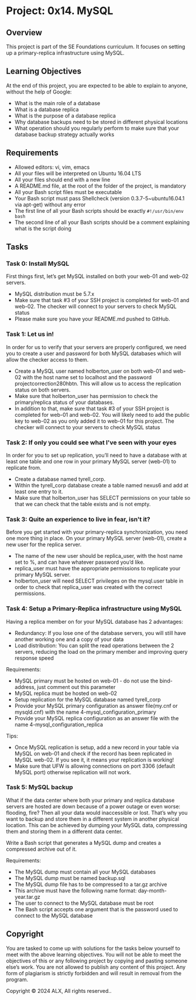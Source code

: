 # Project: 0x14. MySQL

## Overview

This project is part of the SE Foundations curriculum. It focuses on setting up a primary-replica infrastructure using MySQL.

## Learning Objectives

At the end of this project, you are expected to be able to explain to anyone, without the help of Google:

- What is the main role of a database
- What is a database replica
- What is the purpose of a database replica
- Why database backups need to be stored in different physical locations
- What operation should you regularly perform to make sure that your database backup strategy actually works

## Requirements

- Allowed editors: vi, vim, emacs
- All your files will be interpreted on Ubuntu 16.04 LTS
- All your files should end with a new line
- A README.md file, at the root of the folder of the project, is mandatory
- All your Bash script files must be executable
- Your Bash script must pass Shellcheck (version 0.3.7-5~ubuntu16.04.1 via apt-get) without any error
- The first line of all your Bash scripts should be exactly `#!/usr/bin/env bash`
- The second line of all your Bash scripts should be a comment explaining what is the script doing

## Tasks

### Task 0: Install MySQL

First things first, let’s get MySQL installed on both your web-01 and web-02 servers.

- MySQL distribution must be 5.7.x
- Make sure that task #3 of your SSH project is completed for web-01 and web-02. The checker will connect to your servers to check MySQL status
- Please make sure you have your README.md pushed to GitHub.

### Task 1: Let us in!

In order for us to verify that your servers are properly configured, we need you to create a user and password for both MySQL databases which will allow the checker access to them.

- Create a MySQL user named holberton_user on both web-01 and web-02 with the host name set to localhost and the password projectcorrection280hbtn. This will allow us to access the replication status on both servers.
- Make sure that holberton_user has permission to check the primary/replica status of your databases.
- In addition to that, make sure that task #3 of your SSH project is completed for web-01 and web-02. You will likely need to add the public key to web-02 as you only added it to web-01 for this project. The checker will connect to your servers to check MySQL status

### Task 2: If only you could see what I've seen with your eyes

In order for you to set up replication, you’ll need to have a database with at least one table and one row in your primary MySQL server (web-01) to replicate from.

- Create a database named tyrell_corp.
- Within the tyrell_corp database create a table named nexus6 and add at least one entry to it.
- Make sure that holberton_user has SELECT permissions on your table so that we can check that the table exists and is not empty.

### Task 3: Quite an experience to live in fear, isn't it?

Before you get started with your primary-replica synchronization, you need one more thing in place. On your primary MySQL server (web-01), create a new user for the replica server.

- The name of the new user should be replica_user, with the host name set to %, and can have whatever password you’d like.
- replica_user must have the appropriate permissions to replicate your primary MySQL server.
- holberton_user will need SELECT privileges on the mysql.user table in order to check that replica_user was created with the correct permissions.

### Task 4: Setup a Primary-Replica infrastructure using MySQL

Having a replica member on for your MySQL database has 2 advantages:

- Redundancy: If you lose one of the database servers, you will still have another working one and a copy of your data
- Load distribution: You can split the read operations between the 2 servers, reducing the load on the primary member and improving query response speed

Requirements:

- MySQL primary must be hosted on web-01 - do not use the bind-address, just comment out this parameter
- MySQL replica must be hosted on web-02
- Setup replication for the MySQL database named tyrell_corp
- Provide your MySQL primary configuration as answer file(my.cnf or mysqld.cnf) with the name 4-mysql_configuration_primary
- Provide your MySQL replica configuration as an answer file with the name 4-mysql_configuration_replica

Tips:

- Once MySQL replication is setup, add a new record in your table via MySQL on web-01 and check if the record has been replicated in MySQL web-02. If you see it, it means your replication is working!
- Make sure that UFW is allowing connections on port 3306 (default MySQL port) otherwise replication will not work.

### Task 5: MySQL backup

What if the data center where both your primary and replica database servers are hosted are down because of a power outage or even worse: flooding, fire? Then all your data would inaccessible or lost. That’s why you want to backup and store them in a different system in another physical location. This can be achieved by dumping your MySQL data, compressing them and storing them in a different data center.

Write a Bash script that generates a MySQL dump and creates a compressed archive out of it.

Requirements:

- The MySQL dump must contain all your MySQL databases
- The MySQL dump must be named backup.sql
- The MySQL dump file has to be compressed to a tar.gz archive
- This archive must have the following name format: day-month-year.tar.gz
- The user to connect to the MySQL database must be root
- The Bash script accepts one argument that is the password used to connect to the MySQL database

## Copyright

You are tasked to come up with solutions for the tasks below yourself to meet with the above learning objectives. You will not be able to meet the objectives of this or any following project by copying and pasting someone else’s work. You are not allowed to publish any content of this project. Any form of plagiarism is strictly forbidden and will result in removal from the program.

Copyright © 2024 ALX, All rights reserved..
